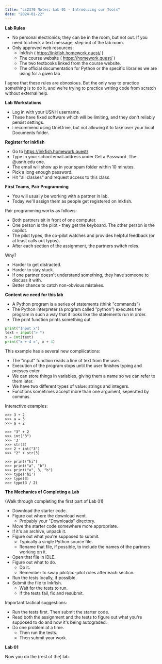 ```yaml
---
title: "cs2370 Notes: Lab 01 - Introducing our Tools"
date: "2024-01-22"
---
```


**Lab Rules**

 - No personal electronics; they can be in the room, but not out. If
   you need to check a text message, step out of the lab room.
 - Only approved web resources:
   - Inkfish ( https://inkfish.homework.quest/ )
   - The course website ( https://homework.quest/ )
   - The two textbooks linked from the course website.
   - The official documentation for Python or the specific
     libraries we are using for a given lab.

I agree that these rules are obnoxious. But the only way to practice
something is to do it, and we're trying to practice writing code from
scratch without external help.


**Lab Workstations**

 - Log in with your USNH username.
 - These have fixed software which will be limiting, and they
   don't reliably persist settings.
 - I recommend using OneDrive, but not allowing it to take over your
   local Documents folder.


**Register for Inkfish**

 - Go to https://inkfish.homework.quest/
 - Type in your school email address under Get a Password. The @usnh.edu one.
 - The email will show up in your spam folder within 10 minutes.
 - Pick a long enough password.
 - Hit "all classes" and request access to this class.

**First Teams, Pair Programming**

 - You will usually be working with a partner in lab.
 - Today we'll assign them as people get registered on Inkfish.

Pair programming works as follows:

 - Both partners sit in front of one computer.
 - One person is the pilot - they get the keyboard. The other person
   is the copilot.
 - The pilot types, the co-pilot watches and provides helpful feedback
   (or at least calls out typos).
 - After each section of the assignment, the partners switch roles.

Why?

 - Harder to get distracted.
 - Harder to stay stuck.
 - If one partner doesn't understand something, they have someone to
   discuss it with.
 - Better chance to catch non-obvious mistakes.

**Content we need for this lab**

 - A Python program is a series of statements (think "commands")
 - The Python interpreter (a program called "python") executes the
   program in such a way that it looks like the statements run in
   order.
 - The print function prints something out.

```python
print("Input x")
text = input("> ")
x = int(text)
print("x + 4 =", x + 4)
```

This example has a several new compliications:

 - The "input" function reads a line of text from the user.
 - Execution of the program stops until the user finishes typing and presses enter.
 - We can store things in variables, giving them a name so we can refer to them later.
 - We have two different types of value: strings and integers.
 - Functions sometimes accept more than one argument, seperated by commas.

Interactive examples:

```
>>> 3 + 2
>>> a = 3
>>> a + 2

>>> "3" + 2
>>> int("3")
>>> '3'
>>> str(3)
>>> 2 + int("3")
>>> "2" + str(3)

>>> print("hi")
>>> print("a", "b")
>>> print("a", 3, "b")
>>> type('hi')
>>> type(3)
>>> type(3 / 2)
```

**The Mechanics of Completing a Lab**

(Walk through completing the first part of Lab 01)

 - Download the starter code.
 - Figure out where the download went.
   - Probably your "Downloads" directory.
 - Move the starter code somewhere more appropriate.
 - If it's an archive, unpack it.
 - Figure out what you're supposed to submit.
   - Typically a single Python source file.
   - Rename that file, if possible, to include the names
     of the partners working on it.
 - Open that file in IDLE.
 - Figure out what to do.
   - Do it.
   - Remember to swap pilot/co-pilot roles after each section.
 - Run the tests locally, if possible.
 - Submit the file to Inkfish.
   - Wait for the tests to run.
   - If the tests fail, fix and resubmit.

Important tactical suggestions:

 - Run the tests first. Then submit the starter code.
 - Read both the assignment and the tests to figure out what
   you're supposed to do and how it's being autograded.
 - Do one problem at a time.
   - Then run the tests.
   - Then submit your work.
 

**Lab 01**

Now you do the (rest of the) lab.
